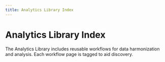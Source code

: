 ```yaml
---
title: Analytics Library Index
---
```


# Analytics Library Index

The Analytics Library includes reusable workflows for data harmonization and analysis. Each workflow page is tagged to aid discovery.
